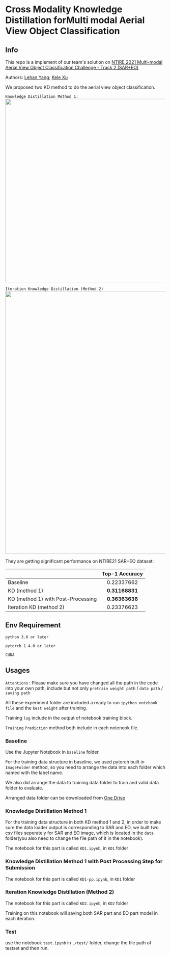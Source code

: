 # Cross Modality Knowledge Distillation forMulti modal Aerial View Object Classification
## Info
This repo is a implement of our team's solution on [NTIRE 2021 Multi-modal Aerial View Object Classification Challenge - Track 2 (SAR+EO)](https://competitions.codalab.org/competitions/28095)

Authors: [Lehan Yang](https://bio.lehanyang.info/); [Kele Xu](https://scholar.google.com/citations?user=sou7o2EAAAAJ&hl=zh-CN)

We proposed two KD method to do the aerial view object classification.

`Knowledge Distillation Method 1:`
<img src="https://github.com/Hansxsourse/Cross-Modality-Knowledge-Distillation-forMulti-modal-Aerial-View-Object-Classification/blob/main/imgs/eo-method1.jpg" data-canonical-src="https://github.com/Hansxsourse/Cross-Modality-Knowledge-Distillation-forMulti-modal-Aerial-View-Object-Classification/blob/main/imgs/eo-method1.jpg" width="1025" height="576" />

`Iteration Knowledge Distillation (Method 2)`
<img src="https://github.com/Hansxsourse/Cross-Modality-Knowledge-Distillation-forMulti-modal-Aerial-View-Object-Classification/blob/main/imgs/eo-method2.jpg" data-canonical-src="https://github.com/Hansxsourse/Cross-Modality-Knowledge-Distillation-forMulti-modal-Aerial-View-Object-Classification/blob/main/imgs/eo-method2.jpg" width="600" height="825" />

They are getting significant performance on NTIRE21 SAR+EO dataset:

|         | Top-1 Accuracy           |
| ------------- |:-------------:|
| Baseline     | 0.22337662 |
| KD (method 1)     | **0.31168831**   |
|KD (method 1) with Post-Processing|**0.36363636**|
| Iteration KD (method 2)| 0.23376623  |


## Env Requirement
`python 3.6 or later`

`pytorch 1.4.0 or later`

`CUDA`

## Usages
`Attentions:` Please make sure you have changed all the path in the code into your own path, include but not only `pretrain weight path` / `data path` / `saving path`

All these experiment folder are included a ready to run `ipython notebook file` and the `best weight` after training.

Training `log` include in the output of notebook training block.

`Training` `Prediction` method both include in each notenook file.
### Baseline
Use the Jupyter Notebook in `baseline` folder. 

For the training data structure in baseline, we used pytorch built in `ImageFolder` method, so you need to arrange the data into each folder which named with the label name.

We also did arrange the data to training data folder to train and valid data folder to evaluate.

Arranged data folder can be downloaded from [One Drive](https://unisydneyedu-my.sharepoint.com/:u:/g/personal/lyan3310_uni_sydney_edu_au/EefPAUWlmI9BjsJrZEiOM_QBICfvofKl75_AQxIMUA6Iig?e=qxEbzk)

### Knowledge Distillation Method 1
For the training data structure in both KD method 1 and 2, in order to make sure the data loader output is corresponding to SAR and EO, we built two csv files seperately for SAR and EO image, which is located in the `data` folder(you also need to change the file path of it in the notebook).

The notebook for this part is called `KD1.ipynb`, in `KD1` folder


### Knowledge Distillation Method 1 with Post Processing Step for Submission
The notebook for this part is called `KD1-pp.ipynb`, in `KD1` folder



### Iteration Knowledge Distillation (Method 2)
The notebook for this part is called `KD2.ipynb`, in `KD2` folder

Training on this notebook will saving both SAR part and EO part model in each iteration.


### Test
use the notebook `test.ipynb` in `./test/` folder, change the file path of testset and then run.
